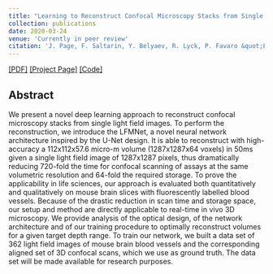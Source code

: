 ```yaml
---
title: "Learning to Reconstruct Confocal Microscopy Stacks from Single Light Field Images"
collection: publications
date: 2020-03-24
venue: 'Currently in peer review'
citation: 'J. Page, F. Saltarin, Y. Belyaev, R. Lyck, P. Favaro &quot;Learning to Reconstruct Confocal Microscopy Stacks from Single Light Field Images.&quot; In <i></i>.'
---
```


 [[PDF]](https://www.researchgate.net/profile/Josue_Page/publication/314136704_Automatic_Initialization_and_Failure_Detection_for_Surgical_Tool_Tracking_in_Retinal_Microsurgery/links/5b3bea804585150d23f6638b/Automatic-Initialization-and-Failure-Detection-for-Surgical-Tool-Tracking-in-Retinal-Microsurgery.pdf) 
 [[Project Page]](http://cvg.unibe.ch/media/project/page/LFMNet/index.html) [[Code]](https://github.com/pvjosue/LFMNet) 

## Abstract

We present a novel deep learning approach to reconstruct confocal microscopy stacks from single light field images. To perform the reconstruction, we introduce the LFMNet, a novel neural network architecture inspired by the U-Net design. It is able to reconstruct with high-accuracy a 112x112x57.6 micro-m volume (1287x1287x64 voxels) in 50ms given a single light field image of 1287x1287 pixels, thus dramatically reducing 720-fold the time for confocal scanning of assays at the same volumetric resolution and 64-fold the required storage. To prove the applicability in life sciences, our approach is evaluated both quantitatively and qualitatively on mouse brain slices with fluorescently labelled blood vessels. Because of the drastic reduction in scan time and storage space, our setup and method are directly applicable to real-time in vivo 3D microscopy. We provide analysis of the optical design, of the network architecture and of our training procedure to optimally reconstruct volumes for a given target depth range. To train our network, we built a data set of 362 light field images of mouse brain blood vessels and the corresponding aligned set of 3D confocal scans, which we use as ground truth. The data set will be made available for research purposes.